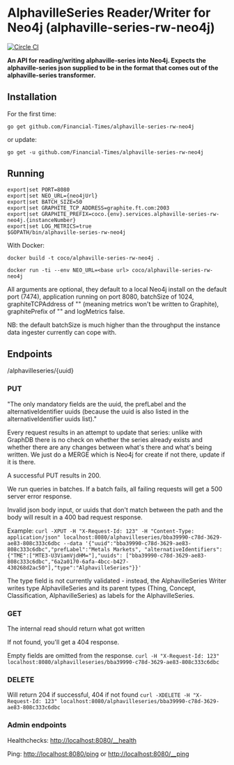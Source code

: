 # AlphavilleSeries Reader/Writer for Neo4j (alphaville-series-rw-neo4j)
[![Circle CI](https://circleci.com/gh/Financial-Times/alphaville-series-rw-neo4j/tree/master.png?style=shield)](https://circleci.com/gh/Financial-Times/alphaville-series-rw-neo4j/tree/master)

__An API for reading/writing alphaville-series into Neo4j. Expects the alphaville-series json supplied to be in the format that comes out of the alphaville-series transformer.__

## Installation

For the first time:

`go get github.com/Financial-Times/alphaville-series-rw-neo4j`

or update:

`go get -u github.com/Financial-Times/alphaville-series-rw-neo4j`

## Running

```
export|set PORT=8080
export|set NEO_URL={neo4jUrl}
export|set BATCH_SIZE=50
export|set GRAPHITE_TCP_ADDRESS=graphite.ft.com:2003
export|set GRAPHITE_PREFIX=coco.{env}.services.alphaville-series-rw-neo4j.{instanceNumber}
export|set LOG_METRICS=true
$GOPATH/bin/alphaville-series-rw-neo4j
```

With Docker:

`docker build -t coco/alphaville-series-rw-neo4j .`

`docker run -ti --env NEO_URL=<base url> coco/alphaville-series-rw-neo4j`


All arguments are optional, they default to a local Neo4j install on the default port (7474), application running on port 8080, batchSize of 1024, graphiteTCPAddress of "" (meaning metrics won't be written to Graphite), graphitePrefix of "" and logMetrics false.

NB: the default batchSize is much higher than the throughput the instance data ingester currently can cope with.

## Endpoints
/alphavilleseries/{uuid}

### PUT
"The only mandatory fields are the uuid, the prefLabel and the alternativeIdentifier uuids (because the uuid is also listed in the alternativeIdentifier uuids list)."

Every request results in an attempt to update that series: unlike with GraphDB there is no check on whether the series already exists and whether there are any changes between what's there and what's being written. We just do a MERGE which is Neo4j for create if not there, update if it is there.

A successful PUT results in 200.

We run queries in batches. If a batch fails, all failing requests will get a 500 server error response.

Invalid json body input, or uuids that don't match between the path and the body will result in a 400 bad request response.

Example:
`curl -XPUT -H "X-Request-Id: 123" -H "Content-Type: application/json" localhost:8080/alphavilleseries/bba39990-c78d-3629-ae83-808c333c6dbc --data '{"uuid":"bba39990-c78d-3629-ae83-808c333c6dbc","prefLabel":"Metals Markets", "alternativeIdentifiers":{"TME":["MTE3-U3ViamVjdHM="],"uuids": ["bba39990-c78d-3629-ae83-808c333c6dbc","6a2a0170-6afa-4bcc-b427-430268d2ac50"],"type":"AlphavilleSeries"}}'`

The type field is not currently validated - instead, the AlphavilleSeries Writer writes type AlphavilleSeries and its parent types (Thing, Concept, Classification, AlphavilleSeries) as labels for the AlphavilleSeries.

### GET
The internal read should return what got written

If not found, you'll get a 404 response.

Empty fields are omitted from the response.
`curl -H "X-Request-Id: 123" localhost:8080/alphavilleseries/bba39990-c78d-3629-ae83-808c333c6dbc`

### DELETE
Will return 204 if successful, 404 if not found
`curl -XDELETE -H "X-Request-Id: 123" localhost:8080/alphavilleseries/bba39990-c78d-3629-ae83-808c333c6dbc`

### Admin endpoints
Healthchecks: [http://localhost:8080/__health](http://localhost:8080/__health)

Ping: [http://localhost:8080/ping](http://localhost:8080/ping) or [http://localhost:8080/__ping](http://localhost:8080/__ping)
